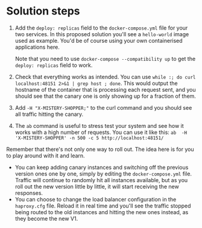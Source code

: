# Solution steps

1. Add the `deploy: replicas` field to the `docker-compose.yml` file for your two services. In this proposed solution you'll see a `hello-world` image used as example. You'd be of course using your own containerised applications here.
    
   Note that you need to use `docker-compose --compatibility up` to get the `deploy: replicas` field to work.

2. Check that everything works as intended. You can use `while :; do curl localhost:48151 2>&1 | grep host ; done`. This would output the hostname of the container that is processing each request sent, and you should see that the canary one is only showing up for a fraction of them.

3. Add `-H "X-MISTERY-SHOPPER;"` to the curl command and you should see all traffic hitting the canary.

4. The `ab` command is useful to stress test your system and see how it works with a high number of requests. You can use it like this: `ab  -H 'X-MISTERY-SHOPPER' -n 500 -c 5 http://localhost:48151/` 

Remember that there's not only one way to roll out. The idea here is for you to play around with it and learn.
- You can keep adding canary instances and switching off the previous version ones one by one, simply by editing the `docker-compose.yml` file. Traffic will continue to randomly hit all instances available, but as you roll out the new version little by little, it will start receiving the new responses.
- You can choose to change the load balancer configuration in the `haproxy.cfg` file. Reload it in real time and you'll see the traffic stopped being routed to the old instances and hitting the new ones instead, as they become the new V1.


